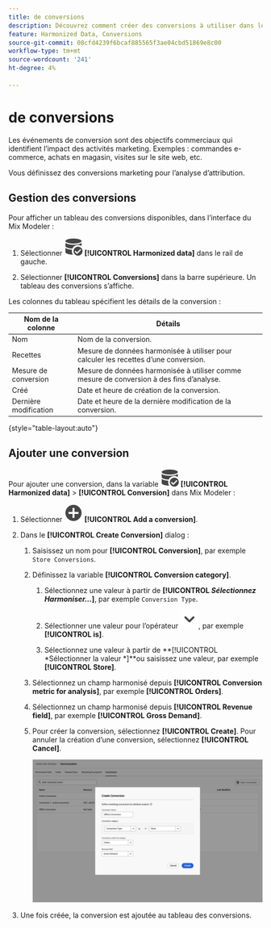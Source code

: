 ```yaml
---
title: de conversions
description: Découvrez comment créer des conversions à utiliser dans le cadre de l’harmonisation de vos données dans Mix Modeler.
feature: Harmonized Data, Conversions
source-git-commit: 08cfd4239f6bcaf885565f3ae04cbd51869e8c00
workflow-type: tm+mt
source-wordcount: '241'
ht-degree: 4%

---
```



# de conversions

Les événements de conversion sont des objectifs commerciaux qui identifient l’impact des activités marketing. Exemples : commandes e-commerce, achats en magasin, visites sur le site web, etc.

Vous définissez des conversions marketing pour l’analyse d’attribution.

## Gestion des conversions

Pour afficher un tableau des conversions disponibles, dans l’interface du Mix Modeler :

1. Sélectionner ![DataSearch](../assets/icons/DataCheck.svg) **[!UICONTROL Harmonized data]** dans le rail de gauche.

1. Sélectionner **[!UICONTROL Conversions]** dans la barre supérieure. Un tableau des conversions s’affiche.

Les colonnes du tableau spécifient les détails de la conversion :

| Nom de la colonne | Détails |
| --- | ---|
| Nom | Nom de la conversion. |
| Recettes | Mesure de données harmonisée à utiliser pour calculer les recettes d’une conversion. |
| Mesure de conversion | Mesure de données harmonisée à utiliser comme mesure de conversion à des fins d’analyse. |
| Créé | Date et heure de création de la conversion. |
| Dernière modification | Date et heure de la dernière modification de la conversion. |

{style="table-layout:auto"}

## Ajouter une conversion

Pour ajouter une conversion, dans la variable ![DataSearch](../assets/icons/DataCheck.svg) **[!UICONTROL Harmonized data]** > **[!UICONTROL Conversion]** dans Mix Modeler :

1. Sélectionner ![Ajouter](../assets/icons/AddCircle.svg) **[!UICONTROL Add a conversion]**.

1. Dans le **[!UICONTROL Create Conversion]** dialog :

   1. Saisissez un nom pour **[!UICONTROL Conversion]**, par exemple `Store Conversions`.

   1. Définissez la variable **[!UICONTROL Conversion category]**.

      1. Sélectionnez une valeur à partir de **[!UICONTROL *Sélectionnez Harmoniser...*]**, par exemple `Conversion Type`.

      1. Sélectionner une valeur pour l’opérateur ![Chevron](../assets/icons/ChevronDown.svg), par exemple **[!UICONTROL is]**.

      1. Sélectionnez une valeur à partir de **[!UICONTROL *Sélectionner la valeur *]**ou saisissez une valeur, par exemple **[!UICONTROL Store]**.

   1. Sélectionnez un champ harmonisé depuis **[!UICONTROL Conversion metric for analysis]**, par exemple **[!UICONTROL Orders]**.

   1. Sélectionnez un champ harmonisé depuis **[!UICONTROL Revenue field]**, par exemple **[!UICONTROL Gross Demand]**.

   1. Pour créer la conversion, sélectionnez **[!UICONTROL Create]**. Pour annuler la création d’une conversion, sélectionnez **[!UICONTROL Cancel]**.

      ![Texte alternatif](../assets/create-conversion.png)

1. Une fois créée, la conversion est ajoutée au tableau des conversions.
